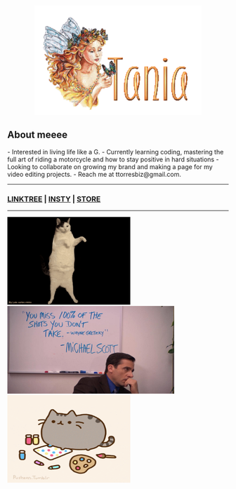 <p align="center">
  <img width="380" height="250" src="name-graphics-tania-882855.gif">
</p>

## About meeee ##
<p align="left">
- Interested in living life like a G.
- Currently learning coding, mastering the full art of riding a motorcycle and how to stay positive in hard situations 
- Looking to collaborate on growing my brand and making a page for my video editing projects.
- Reach me at ttorresbiz@gmail.com.
 </p>

-----------------------
### [LINKTREE](https://linktr.ee/helloitstania) | [INSTY](https://instagram.com/myfriendtania) | [STORE](https://feelyclub.com) ### 
-----------------------

<img src="./cat-wink.gif" width="280" height="200"> <img src="./michael-scott.png" width="380" height="200"> <img src="giphy.gif" width="280" height="200">


<!----------------------------------------- COMMENTED OUT ITEMS ------------------------------------->

<!---- ![cat_wink](./cat-wink.gif) ---->

<!--- ![michael scott](./michael-scott.png) --->

<!---
myfriendtania/myfriendtania is a ✨ special ✨ repository because its my `README.md` (this file) appears on your GitHub profile.
You can click the Preview link to take a look at your changes.
--->
